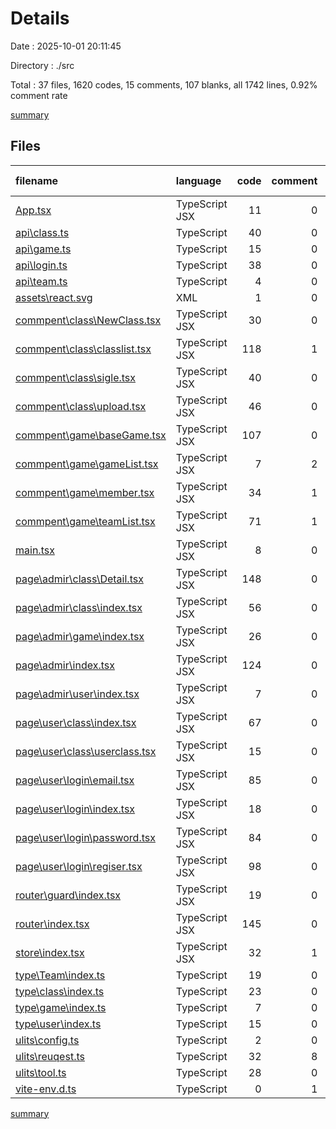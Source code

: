 # Details

Date : 2025-10-01 20:11:45

Directory : ./src

Total : 37 files,  1620 codes, 15 comments, 107 blanks, all 1742 lines, 0.92% comment rate

[summary](results.md)

## Files
| filename | language | code | comment | blank | total | comment rate |
| :--- | :--- | ---: | ---: | ---: | ---: | ---: |
| [App.tsx](../src\App.tsx) | TypeScript JSX | 11 | 0 | 2 | 13 | 0.00% |
| [api\class.ts](../src\api\class.ts) | TypeScript | 40 | 0 | 6 | 46 | 0.00% |
| [api\game.ts](../src\api\game.ts) | TypeScript | 15 | 0 | 4 | 19 | 0.00% |
| [api\login.ts](../src\api\login.ts) | TypeScript | 38 | 0 | 2 | 40 | 0.00% |
| [api\team.ts](../src\api\team.ts) | TypeScript | 4 | 0 | 0 | 4 | 0.00% |
| [assets\react.svg](../src\assets\react.svg) | XML | 1 | 0 | 0 | 1 | 0.00% |
| [commpent\class\NewClass.tsx](../src\commpent\class\NewClass.tsx) | TypeScript JSX | 30 | 0 | 1 | 31 | 0.00% |
| [commpent\class\classlist.tsx](../src\commpent\class\classlist.tsx) | TypeScript JSX | 118 | 1 | 13 | 132 | 0.84% |
| [commpent\class\sigle.tsx](../src\commpent\class\sigle.tsx) | TypeScript JSX | 40 | 0 | 1 | 41 | 0.00% |
| [commpent\class\upload.tsx](../src\commpent\class\upload.tsx) | TypeScript JSX | 46 | 0 | 6 | 52 | 0.00% |
| [commpent\game\baseGame.tsx](../src\commpent\game\baseGame.tsx) | TypeScript JSX | 107 | 0 | 12 | 119 | 0.00% |
| [commpent\game\gameList.tsx](../src\commpent\game\gameList.tsx) | TypeScript JSX | 7 | 2 | 1 | 10 | 22.22% |
| [commpent\game\member.tsx](../src\commpent\game\member.tsx) | TypeScript JSX | 34 | 1 | 2 | 37 | 2.86% |
| [commpent\game\teamList.tsx](../src\commpent\game\teamList.tsx) | TypeScript JSX | 71 | 1 | 5 | 77 | 1.39% |
| [main.tsx](../src\main.tsx) | TypeScript JSX | 8 | 0 | 5 | 13 | 0.00% |
| [page\admir\class\Detail.tsx](../src\page\admir\class\Detail.tsx) | TypeScript JSX | 148 | 0 | 7 | 155 | 0.00% |
| [page\admir\class\index.tsx](../src\page\admir\class\index.tsx) | TypeScript JSX | 56 | 0 | 2 | 58 | 0.00% |
| [page\admir\game\index.tsx](../src\page\admir\game\index.tsx) | TypeScript JSX | 26 | 0 | 0 | 26 | 0.00% |
| [page\admir\index.tsx](../src\page\admir\index.tsx) | TypeScript JSX | 124 | 0 | 9 | 133 | 0.00% |
| [page\admir\user\index.tsx](../src\page\admir\user\index.tsx) | TypeScript JSX | 7 | 0 | 1 | 8 | 0.00% |
| [page\user\class\index.tsx](../src\page\user\class\index.tsx) | TypeScript JSX | 67 | 0 | 2 | 69 | 0.00% |
| [page\user\class\userclass.tsx](../src\page\user\class\userclass.tsx) | TypeScript JSX | 15 | 0 | 0 | 15 | 0.00% |
| [page\user\login\email.tsx](../src\page\user\login\email.tsx) | TypeScript JSX | 85 | 0 | 4 | 89 | 0.00% |
| [page\user\login\index.tsx](../src\page\user\login\index.tsx) | TypeScript JSX | 18 | 0 | 0 | 18 | 0.00% |
| [page\user\login\password.tsx](../src\page\user\login\password.tsx) | TypeScript JSX | 84 | 0 | 5 | 89 | 0.00% |
| [page\user\login\regiser.tsx](../src\page\user\login\regiser.tsx) | TypeScript JSX | 98 | 0 | 3 | 101 | 0.00% |
| [router\guard\index.tsx](../src\router\guard\index.tsx) | TypeScript JSX | 19 | 0 | 0 | 19 | 0.00% |
| [router\index.tsx](../src\router\index.tsx) | TypeScript JSX | 145 | 0 | 1 | 146 | 0.00% |
| [store\index.tsx](../src\store\index.tsx) | TypeScript JSX | 32 | 1 | 1 | 34 | 3.03% |
| [type\Team\index.ts](../src\type\Team\index.ts) | TypeScript | 19 | 0 | 1 | 20 | 0.00% |
| [type\class\index.ts](../src\type\class\index.ts) | TypeScript | 23 | 0 | 1 | 24 | 0.00% |
| [type\game\index.ts](../src\type\game\index.ts) | TypeScript | 7 | 0 | 1 | 8 | 0.00% |
| [type\user\index.ts](../src\type\user\index.ts) | TypeScript | 15 | 0 | 0 | 15 | 0.00% |
| [ulits\config.ts](../src\ulits\config.ts) | TypeScript | 2 | 0 | 0 | 2 | 0.00% |
| [ulits\reuqest.ts](../src\ulits\reuqest.ts) | TypeScript | 32 | 8 | 4 | 44 | 20.00% |
| [ulits\tool.ts](../src\ulits\tool.ts) | TypeScript | 28 | 0 | 4 | 32 | 0.00% |
| [vite-env.d.ts](../src\vite-env.d.ts) | TypeScript | 0 | 1 | 1 | 2 | 100.00% |

[summary](results.md)
